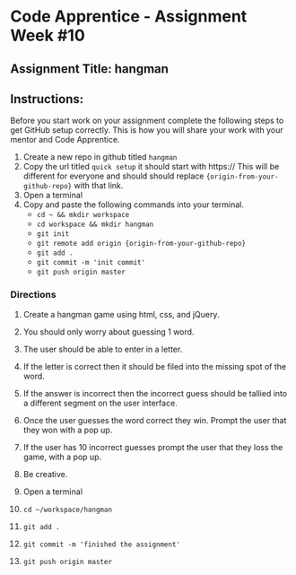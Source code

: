 # Code Apprentice - Assignment Week #10

## Assignment Title: hangman

## Instructions:
Before you start work on your assignment complete the following steps to get GitHub setup correctly. This is how you will share your work with your mentor and Code Apprentice.

1. Create a new repo in github titled `hangman`
1. Copy the url titled `quick setup` it should start with https:// This will be different for everyone and should should replace `{origin-from-your-github-repo}` with that link.
1. Open a terminal
1. Copy and paste the following commands into your terminal.
	- `cd ~ && mkdir workspace`
	- `cd workspace && mkdir hangman`
	- `git init`
	- `git remote add origin {origin-from-your-github-repo}`
	- `git add .`
	- `git commit -m 'init commit'`
	- `git push origin master`

### Directions
1. Create a hangman game using html, css, and jQuery.
1. You should only worry about guessing 1 word.
1. The user should be able to enter in a letter.
1. If the letter is correct then it should be filed into the missing spot of the word.
1. If the answer is incorrect then the incorrect guess should be tallied into a different segment on the user interface.
1. Once the user guesses the word correct they win. Prompt the user that they won with a pop up.
1. If the user has 10 incorrect guesses prompt the user that they loss the game, with a pop up.
1. Be creative.

1. Open a terminal
1. `cd ~/workspace/hangman`
1. `git add .`
1. `git commit -m 'finished the assignment'`
1. `git push origin master`
